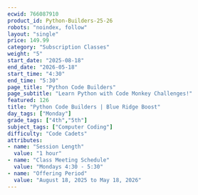 ```yaml
---
ecwid: 766087910
product_id: Python-Builders-25-26
robots: "noindex, follow"
layout: "single"
price: 149.99
category: "Subscription Classes"
weight: "5"
start_date: "2025-08-18"
end_date: "2026-05-18"
start_time: "4:30"
end_time: "5:30"
page_title: "Python Code Builders"
page_subtitle: "Learn Python with Code Monkey Challenges!"
featured: 126
title: "Python Code Builders | Blue Ridge Boost"
day_tags: ["Monday"]
grade_tags: ["4th","5th"]
subject_tags: ["Computer Coding"]
difficulty: "Code Cadets"
attributes:
- name: "Session Length"
  value: "1 hour"
- name: "Class Meeting Schedule"
  value: "Mondays 4:30 - 5:30"
- name: "Offering Period"
  value: "August 18, 2025 to May 18, 2026"
---
```

